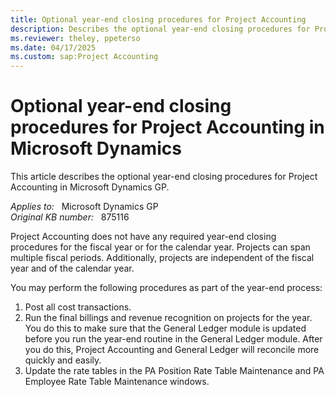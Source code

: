 ```yaml
---
title: Optional year-end closing procedures for Project Accounting
description: Describes the optional year-end closing procedures for Project Accounting in Microsoft Dynamics.
ms.reviewer: theley, ppeterso
ms.date: 04/17/2025
ms.custom: sap:Project Accounting
---
```

# Optional year-end closing procedures for Project Accounting in Microsoft Dynamics

This article describes the optional year-end closing procedures for Project Accounting in Microsoft Dynamics GP.

_Applies to:_ &nbsp; Microsoft Dynamics GP  
_Original KB number:_ &nbsp; 875116

Project Accounting does not have any required year-end closing procedures for the fiscal year or for the calendar year. Projects can span multiple fiscal periods. Additionally, projects are independent of the fiscal year and of the calendar year.

You may perform the following procedures as part of the year-end process:

1. Post all cost transactions.
2. Run the final billings and revenue recognition on projects for the year. You do this to make sure that the General Ledger module is updated before you run the year-end routine in the General Ledger module. After you do this, Project Accounting and General Ledger will reconcile more quickly and easily.
3. Update the rate tables in the PA Position Rate Table Maintenance and PA Employee Rate Table Maintenance windows.
